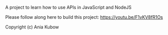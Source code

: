 A project to learn how to use APIs in JavaScript and NodeJS

Please follow along here to build this project: https://youtu.be/F1vKV8fR1Os

Copyright (c) Ania Kubow